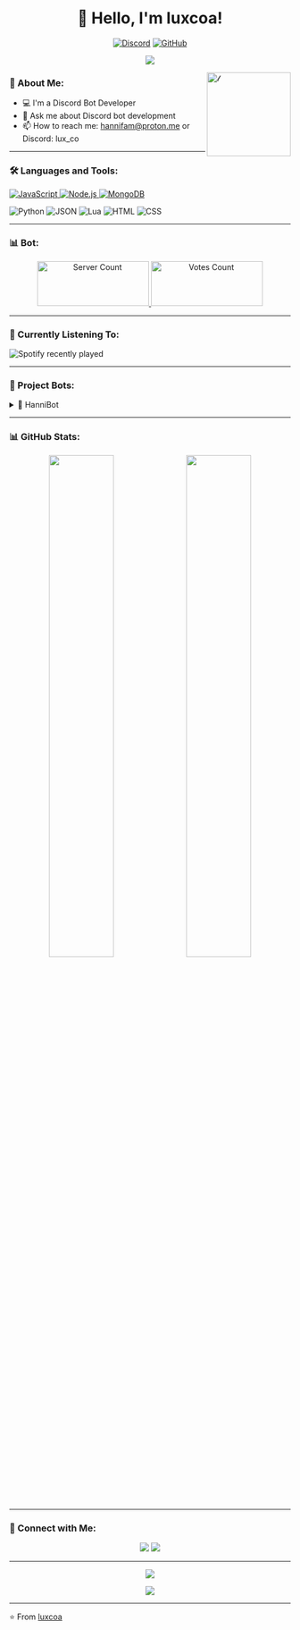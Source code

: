 <h1 align="center">👋 Hello, I'm luxcoa!</h1>

<p align="center">
  <a href="https://discord.com/users/your-discord-id"><img src="https://img.shields.io/badge/-Discord-7289DA?style=flat-square&logo=discord&logoColor=white" alt="Discord"></a>
  <a href="https://github.com/luxcoa"><img src="https://img.shields.io/badge/-GitHub-181717?style=flat-square&logo=github" alt="GitHub"></a>

<p align="center">
  <img src="https://readme-typing-svg.herokuapp.com/?lines=Discord+Bot+Developer;Always+learning+new+things&font=Fira%20Code&center=true&width=380&height=50&color=eaff00&vCenter=true&size=22">
</p>

<img align="right" height="150px" width="150px" alt="𝓁" src="https://github.com/user-attachments/assets/77616c3d-babb-47a0-9ba5-65d7c2eb6dae"/>

### 🤖 About Me:

- 💻 I'm a Discord Bot Developer
- 💬 Ask me about Discord bot development
- 📫 How to reach me: hannifam@proton.me or Discord: lux_co

---

### 🛠️ Languages and Tools:

<p align="left">
  <a href="https://developer.mozilla.org/en-US/docs/Web/JavaScript" target="_blank">
    <img src="https://img.shields.io/badge/JavaScript-F7DF1E?style=flat-square&logo=javascript&logoColor=black" alt="JavaScript" />
  </a>
  <a href="https://nodejs.org" target="_blank">
    <img src="https://img.shields.io/badge/Node.js-339933?style=flat-square&logo=node.js&logoColor=white" alt="Node.js" />
  </a>
  <a href="https://www.mongodb.com/" target="_blank">
    <img src="https://img.shields.io/badge/MongoDB-47A248?style=flat-square&logo=mongodb&logoColor=white" alt="MongoDB" />
  </a>
</p>

<p align="left">
  <img src="https://shields.io/badge/Python-3776AB?style=flat-square&logo=python&logoColor=white" alt="Python" />
  <img src="https://shields.io/badge/JSON-000000?style=flat-square&logo=json&logoColor=white" alt="JSON" />
  <img src="https://shields.io/badge/Lua-2C2D72?style=flat-square&logo=lua&logoColor=white" alt="Lua" />
  <img src="https://shields.io/badge/HTML-E34F26?style=flat-square&logo=html5&logoColor=white" alt="HTML" />
  <img src="https://shields.io/badge/CSS-1572B6?style=flat-square&logo=css3&logoColor=white" alt="CSS" />
</p>

--- 

### 📊 Bot:

<p align="center">
  <a href="https://koreanbots.dev/bots/1235089708992696391" target="_blank">
    <img src="https://koreanbots.dev/api/widget/bots/servers/1235089708992696391.svg?icon=false&scale=1.0" alt="Server Count" width="200" height="80" />
  </a>
  <a href="https://koreanbots.dev/bot/1235089708992696391" target="_blank">
    <img src="https://koreanbots.dev/api/widget/bots/votes/1235089708992696391.svg?style=classic" alt="Votes Count" width="200" height="80" />
  </a>
</p>

---

### 🎵 Currently Listening To:

![Spotify recently played](https://spotify-recently-played-readme.vercel.app/api?user=YOUR_SPOTIFY_USER_ID)

---

### 🤖 Project Bots:

<details>
  <summary>💫 HanniBot</summary>
  
  [![ReadMe Card](https://github-readme-stats.vercel.app/api/pin/?username=luxcoa&repo=hannibot)](https://github.com/luxcoa/hannibot)
  
  - 🎶 Features: 
    - Provides information about New Jeans
    - Gambling features (e.g., slot machines, dice games, etc.)
    - Utility functions
  - 🛠️ Tech Stack: Py-cord, MongoDB, Python, json
  - 🌟 Used by: 100+ Discord servers
  - 🔗 [Invite Bot](https://discord.com/api/oauth2/authorize?client_id=YOUR_CLIENT_ID&permissions=8&scope=bot%20applications.commands)
</details>

---

### 📊 GitHub Stats:

<p align="center">
  <img width="48%" src="https://github-readme-stats.vercel.app/api?username=luxcoa&show_icons=true&theme=tokyonight" />
  <img width="48%" src="https://github-readme-streak-stats.herokuapp.com/?user=luxcoa&theme=tokyonight" />
</p>

---

### 🤝 Connect with Me:

<p align="center">
  <a href="mailto:hannifam@proton.me"><img src="https://img.shields.io/badge/Email-D14836?style=for-the-badge&logo=gmail&logoColor=white"/></a>
  <a href="https://discord.gg/your-discord-server"><img src="https://img.shields.io/badge/Discord Server-7289DA?style=for-the-badge&logo=discord&logoColor=white"/></a>
</p>

---

<p align="center">
  <img src="https://capsule-render.vercel.app/api?type=waving&color=gradient&height=60&section=footer"/>
</p>

<div align="center">
<img src="https://komarev.com/ghpvc/?username=luxcoa&&style=flat-square" align="center" />
</div>

---

⭐️ From [luxcoa](https://github.com/luxcoa)
